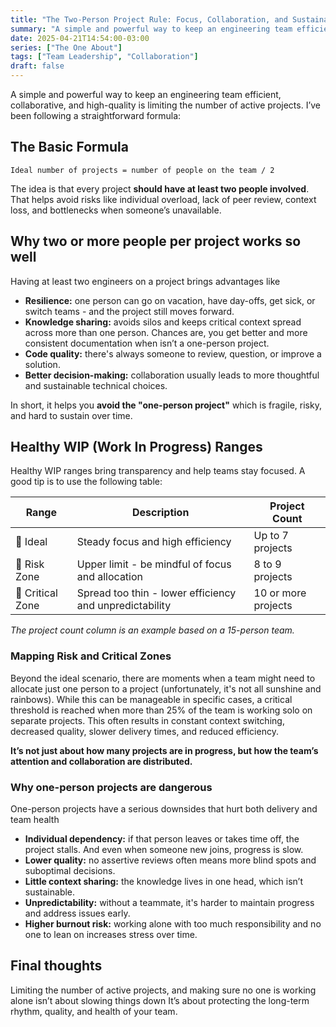 ```yaml
---
title: "The Two-Person Project Rule: Focus, Collaboration, and Sustainable Delivery"
summary: "A simple and powerful way to keep an engineering team efficient, collaborative, and high-quality is limiting the number of active projects."
date: 2025-04-21T14:54:00-03:00
series: ["The One About"]
tags: ["Team Leadership", "Collaboration"]
draft: false
---
```


A simple and powerful way to keep an engineering team efficient, collaborative, and high-quality is limiting the number of active projects.
I’ve been following a straightforward formula:

## The Basic Formula

`Ideal number of projects = number of people on the team / 2`

The idea is that every project **should have at least two people involved**. That helps avoid risks like individual overload, lack of peer review, context loss, and bottlenecks when someone’s unavailable.

## Why two or more people per project works so well

Having at least two engineers on a project brings advantages like

- **Resilience:** one person can go on vacation, have day-offs, get sick, or switch teams - and the project still moves forward.
- **Knowledge sharing:** avoids silos and keeps critical context spread across more than one person. Chances are, you get better and more consistent documentation when isn’t a one-person project.
- **Code quality:** there's always someone to review, question, or improve a solution.
- **Better decision-making:** collaboration usually leads to more thoughtful and sustainable technical choices.

In short, it helps you **avoid the "one-person project"** which is fragile, risky, and hard to sustain over time.

## Healthy WIP (Work In Progress) Ranges

Healthy WIP ranges bring transparency and help teams stay focused. A good tip is to use the following table:

| Range            | Description                                             | Project Count       |
| ---------------- | ------------------------------------------------------- | ------------------- |
| 🔹 Ideal         | Steady focus and high efficiency                        | Up to 7 projects    |
| 🔸 Risk Zone     | Upper limit - be mindful of focus and allocation        | 8 to 9 projects     |
| 🔺 Critical Zone | Spread too thin - lower efficiency and unpredictability | 10 or more projects |

_The project count column is an example based on a 15-person team._

### Mapping Risk and Critical Zones

Beyond the ideal scenario, there are moments when a team might need to allocate just one person to a project (unfortunately, it's not all sunshine and rainbows).
While this can be manageable in specific cases, a critical threshold is reached when more than 25% of the team is working solo on separate projects.
This often results in constant context switching, decreased quality, slower delivery times, and reduced efficiency.

**It’s not just about how many projects are in progress, but how the team’s attention and collaboration are distributed.**

### Why one-person projects are dangerous

One-person projects have a serious downsides that hurt both delivery and team health

- **Individual dependency:** if that person leaves or takes time off, the project stalls. And even when someone new joins, progress is slow.
- **Lower quality:** no assertive reviews often means more blind spots and suboptimal decisions.
- **Little context sharing:** the knowledge lives in one head, which isn’t sustainable.
- **Unpredictability:** without a teammate, it's harder to maintain progress and address issues early.
- **Higher burnout risk:** working alone with too much responsibility and no one to lean on increases stress over time.

## Final thoughts

Limiting the number of active projects, and making sure no one is working alone isn’t about slowing things down
It’s about protecting the long-term rhythm, quality, and health of your team.
